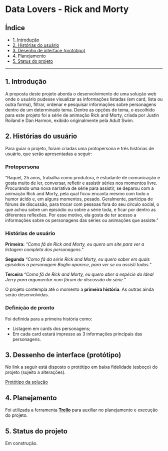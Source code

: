 # Data Lovers - Rick and Morty 

## Índice

* [1. Introdução](#1-introdução)
* [2. Histórias do usuário](#2-histórias-do-usuário)
* [3. Desenho de interface (protótipo)](#3-desenho-de-interface-(protótipo))
* [4. Planejamento](#4-planejamento)
* [5. Status do projeto](#5-status-do-projeto)

***

## 1. Introdução

A proposta deste projeto aborda o desenvolvimento de uma solução web onde o usuário pudesse visualizar as informações listadas (em card, lista ou outra forma), filtrar, ordenar e pesquisar informações sobre personagens dentro de um determinado tema. Dentre as opções de tema, o escolhido para este projeto foi a série de animação Rick and Morty, criada por Justin Roiland e Dan Harmon, exibido originalmente pela Adult Swim.

## 2. Histórias do usuário

Para guiar o projeto, foram criadas uma protopersona e três histórias de usuário, que serão apresentadas a seguir:

### Protopersona

“Raquel, 25 anos, trabalha como produtora, é estudante de comunicação e gosta muito de ler, conversar, refletir e assistir séries nos momentos livre. Procurando uma nova narrativa de série para assistir, se deparou com a animação Rick and Morty, pela qual ficou encanta mesmo com todo o humor ácido e, em alguns momentos, pesado. Geralmente, participa de fóruns de discussão, para trocar com pessoas fora do seu círculo social, o que achou sobre um episódio ou sobre a série toda, e ficar por dentro as diferentes reflexões. Por esse motivo, ela gosta de ter acesso a informações sobre os personagens das séries ou animações que assiste.”

### Histórias de usuário

**Primeira:**
*"Como fã de Rick and Morty, eu quero um site para ver a listagem completa dos personagens."*

**Segunda**
*“Como fã da série Rick and Morty, eu quero saber em quais episódios a personagem Boglin aparece, para ver se eu assisti todos.”*

**Terceira**
*“Como fã de Rick and Morty, eu quero aber a espécie do Ideal Jerry para argumentar num fórum de discussão da série.”*

O projeto contempla até o momento a **primeira história**. As outras ainda serão desenvolvidas.

### Definição de pronto

Foi definida para a primeira história como:

* Listagem em cards dos personagens;
* Em cada card estará impresso as 3 informações principais das personagens.

## 3. Dessenho de interface (protótipo)

No link a seguir está disposto o protótipo em baixa fidelidade (esboço) do projeto (sujeito a alterações).

[Protótipo da solução](prototipo.jpg)

## 4. Planejamento

Foi utilizada a ferramenta [**Trello**](https://trello.com/pt-BR) para auxiliar no planejamento e execução do projeto.

## 5. Status do projeto

Em construção.

